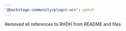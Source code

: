 ```yaml
---
'@backstage-community/plugin-acs': patch
---
```


Removed all references to RHDH from README and files
